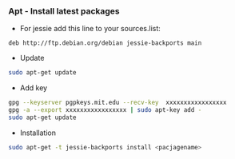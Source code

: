 ### Apt - Install latest packages

* For jessie add this line to your sources.list:
```
deb http://ftp.debian.org/debian jessie-backports main
```

* Update
```bash
sudo apt-get update
```

* Add key
```bash
gpg --keyserver pgpkeys.mit.edu --recv-key  xxxxxxxxxxxxxxxxx
gpg -a --export xxxxxxxxxxxxxxxxx | sudo apt-key add -
sudo apt-get update
```

* Installation
```bash
sudo apt-get -t jessie-backports install <pacjagename>
```
